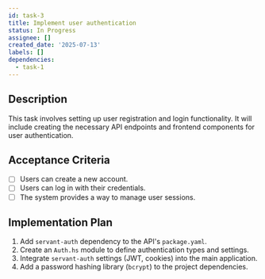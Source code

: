 ```yaml
---
id: task-3
title: Implement user authentication
status: In Progress
assignee: []
created_date: '2025-07-13'
labels: []
dependencies:
  - task-1
---
```


## Description

This task involves setting up user registration and login functionality. It will include creating the necessary API endpoints and frontend components for user authentication.

## Acceptance Criteria

- [ ] Users can create a new account.
- [ ] Users can log in with their credentials.
- [ ] The system provides a way to manage user sessions.

## Implementation Plan

1.  Add `servant-auth` dependency to the API's `package.yaml`.
2.  Create an `Auth.hs` module to define authentication types and settings.
3.  Integrate `servant-auth` settings (JWT, cookies) into the main application.
4.  Add a password hashing library (`bcrypt`) to the project dependencies.
